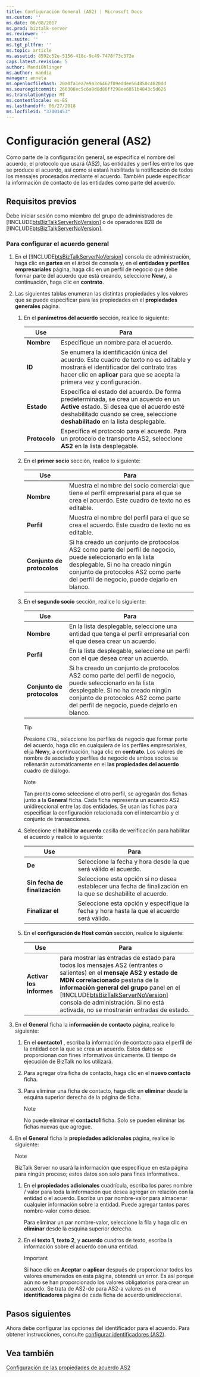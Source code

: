 ```yaml
---
title: Configuración General (AS2) | Microsoft Docs
ms.custom: ''
ms.date: 06/08/2017
ms.prod: biztalk-server
ms.reviewer: ''
ms.suite: ''
ms.tgt_pltfrm: ''
ms.topic: article
ms.assetid: 8592c52e-5156-418c-9c49-7478f73c372e
caps.latest.revision: 5
author: MandiOhlinger
ms.author: mandia
manager: anneta
ms.openlocfilehash: 20a0fa1ea7e9a3c6462f09eddee564850c4820dd
ms.sourcegitcommit: 266308ec5c6a9d8d80ff298ee6051b4843c5d626
ms.translationtype: MT
ms.contentlocale: es-ES
ms.lasthandoff: 06/27/2018
ms.locfileid: "37001453"
---
```

# <a name="configuring-general-settings-as2"></a>Configuración general (AS2)
Como parte de la configuración general, se especifica el nombre del acuerdo, el protocolo que usará (AS2), las entidades y perfiles entre los que se produce el acuerdo, así como si estará habilitada la notificación de todos los mensajes procesados mediante el acuerdo. También puede especificar la información de contacto de las entidades como parte del acuerdo.  

## <a name="prerequisites"></a>Requisitos previos  
 Debe iniciar sesión como miembro del grupo de administradores de [!INCLUDE[btsBizTalkServerNoVersion](../includes/btsbiztalkservernoversion-md.md)] o de operadores B2B de [!INCLUDE[btsBizTalkServerNoVersion](../includes/btsbiztalkservernoversion-md.md)].  

### <a name="to-configure-general-agreement-settings"></a>Para configurar el acuerdo general  

1. En el [!INCLUDE[btsBizTalkServerNoVersion](../includes/btsbiztalkservernoversion-md.md)] consola de administración, haga clic en **partes** en el árbol de consola y, en el **entidades y perfiles empresariales** página, haga clic en un perfil de negocio que debe formar parte del acuerdo que está creando, seleccione **New**y, a continuación, haga clic en **contrato**.  

2. Las siguientes tablas enumeran las distintas propiedades y los valores que se puede especificar para las propiedades en el **propiedades generales** página.  

   1. En el **parámetros del acuerdo** sección, realice lo siguiente:  


      |   Use   |                                                                                                     Para                                                                                                     |
      |--------------|--------------------------------------------------------------------------------------------------------------------------------------------------------------------------------------------------------------------|
      |   **Nombre**   |                                                                                          Especifique un nombre para el acuerdo.                                                                                          |
      |    **ID**    |               Se enumera la identificación única del acuerdo. Este cuadro de texto no es editable y mostrará el identificador del contrato tras hacer clic en **aplicar** para que se acepta la primera vez y configuración.               |
      |  **Estado**  | Especifica el estado del acuerdo. De forma predeterminada, se crea un acuerdo en un **Active** estado. Si desea que el acuerdo esté deshabilitado cuando se cree, seleccione **deshabilitado** en la lista desplegable. |
      | **Protocolo** |                                                  Especifica el protocolo para el acuerdo. Para un protocolo de transporte AS2, seleccione **AS2** en la lista desplegable.                                                  |


   2. En el **primer socio** sección, realice lo siguiente:  


      |     Use     |                                                                                                      Para                                                                                                       |
      |------------------|-----------------------------------------------------------------------------------------------------------------------------------------------------------------------------------------------------------------------|
      |     **Nombre**     |                                           Muestra el nombre del socio comercial que tiene el perfil empresarial para el que se crea el acuerdo. Este cuadro de texto no es editable.                                            |
      |   **Perfil**    |                                                       Muestra el nombre del perfil para el que se crea el acuerdo. Este cuadro de texto no es editable.                                                       |
      | **Conjunto de protocolos** | Si ha creado un conjunto de protocolos AS2 como parte del perfil de negocio, puede seleccionarlo en la lista desplegable. Si no ha creado ningún conjunto de protocolos AS2 como parte del perfil de negocio, puede dejarlo en blanco. |


   3. En el **segundo socio** sección, realice lo siguiente:  

      |Use|Para|  
      |--------------|----------------|  
      |**Nombre**|En la lista desplegable, seleccione una entidad que tenga el perfil empresarial con el que desea crear un acuerdo.|  
      |**Perfil**|En la lista desplegable, seleccione un perfil con el que desea crear un acuerdo.|  
      |**Conjunto de protocolos**|Si ha creado un conjunto de protocolos AS2 como parte del perfil de negocio, puede seleccionarlo en la lista desplegable. Si no ha creado ningún conjunto de protocolos AS2 como parte del perfil de negocio, puede dejarlo en blanco.|  

      > [!TIP]
      >  Presione `CTRL`, seleccione los perfiles de negocio que formar parte del acuerdo, haga clic en cualquiera de los perfiles empresariales, elija **New**y, a continuación, haga clic en **contrato**. Los valores de nombre de asociado y perfiles de negocio de ambos socios se rellenarán automáticamente en el **las propiedades del acuerdo** cuadro de diálogo.  

      > [!NOTE]
      >  Tan pronto como seleccione el otro perfil, se agregarán dos fichas junto a la **General** ficha. Cada ficha representa un acuerdo AS2 unidireccional entre las dos entidades. Se usan las fichas para especificar la configuración relacionada con el intercambio y el conjunto de transacciones.  

   4. Seleccione el **habilitar acuerdo** casilla de verificación para habilitar el acuerdo y realice lo siguiente:  


      |    Use     |                                        Para                                         |
      |-----------------|-------------------------------------------------------------------------------------------|
      |    **De**     |             Seleccione la fecha y hora desde la que será válido el acuerdo.              |
      | **Sin fecha de finalización** | Seleccione esta opción si no desea establecer una fecha de finalización en la que se deshabilite el acuerdo.  |
      |   **Finalizar el**    | Seleccione esta opción y especifique la fecha y hora hasta la que el acuerdo será válido. |


   5. En el **configuración de Host común** sección, realice lo siguiente:  


      |       Use        |                                                                                                                                                          Para                                                                                                                                                          |
      |-----------------------|------------------------------------------------------------------------------------------------------------------------------------------------------------------------------------------------------------------------------------------------------------------------------------------------------------------------------|
      | **Activar los informes** | para mostrar las entradas de estado para todos los mensajes AS2 (entrantes o salientes) en el **mensaje AS2 y estado de MDN correlacionado** pestaña de la **información general del grupo** panel en el [!INCLUDE[btsBizTalkServerNoVersion](../includes/btsbiztalkservernoversion-md.md)] consola de administración. Si no está activada, no se mostrarán entradas de estado. |


3. En el **General** ficha la **información de contacto** página, realice lo siguiente:  

   1.  En el **contacto1** , escriba la información de contacto para el perfil de la entidad con la que se crea un acuerdo. Estos datos se proporcionan con fines informativos únicamente. El tiempo de ejecución de BizTalk no los utilizará.  

   2.  Para agregar otra ficha de contacto, haga clic en el **nuevo contacto** ficha.  

   3.  Para eliminar una ficha de contacto, haga clic en **eliminar** desde la esquina superior derecha de la página de ficha.  

       > [!NOTE]
       >  No puede eliminar el **contacto1** ficha. Solo se pueden eliminar las fichas nuevas que agregue.  

4. En el **General** ficha la **propiedades adicionales** página, realice lo siguiente:  

   > [!NOTE]
   >  BizTalk Server no usará la información que especifique en esta página para ningún proceso; estos datos son solo para fines informativos.  

   1.  En el **propiedades adicionales** cuadrícula, escriba los pares nombre / valor para toda la información que desea agregar en relación con la entidad o el acuerdo.  Escriba un par nombre-valor para almacenar cualquier información sobre la entidad. Puede agregar tantos pares nombre-valor como desee.  

        Para eliminar un par nombre-valor, seleccione la fila y haga clic en **eliminar** desde la esquina superior derecha.  

   2.  En el **texto 1**, **texto 2**, y **acuerdo** cuadros de texto, escriba la información sobre el acuerdo con una entidad.  

       > [!IMPORTANT]
       >  Si hace clic en **Aceptar** o **aplicar** después de proporcionar todos los valores enumerados en esta página, obtendrá un error. Es así porque aún no se han proporcionado los valores obligatorios para crear un acuerdo. Se trata de AS2-de para AS2-a valores en el **identificadores** página de cada ficha de acuerdo unidireccional.  

## <a name="next-steps"></a>Pasos siguientes  
 Ahora debe configurar las opciones del identificador para el acuerdo. Para obtener instrucciones, consulte [configurar identificadores (AS2)](../core/configuring-identifiers-as2.md).  

## <a name="see-also"></a>Vea también  
 [Configuración de las propiedades de acuerdo AS2](../core/configuring-as2-agreement-properties.md)